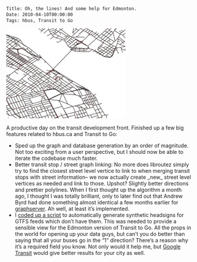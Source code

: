    Title: Oh, the lines! And some help for Edmonton.
    Date: 2010-04-10T00:00:00
    Tags: hbus, Transit to Go


<img src="/files/2010/04/linked_map1.jpg" alt="Map with new link nodes" title="Map with new link nodes" width="320" height="242" class="aligncenter size-full wp-image-118" />

A productive day on the transit development front. Finished up a few big features related to hbus.ca and Transit to Go:

  * Sped up the graph and database generation by an order of magnitude. Not too exciting from a user perspective, but I should now be able to iterate the codebase much faster.
  * Better transit stop / street graph linking: No more does libroutez simply try to find the closest street level vertice to link to when merging transit stops with street information&#8211; we now actually create \_new\_ street level vertices as needed and link to those. Upshot? Slightly better directions and prettier polylines. When I first thought up the algorithm a month ago, I thought I was totally brilliant, only to later find out that Andrew Byrd had done something almost identical a few months earlier for [graphserver][1]. Ah well, at least it&#8217;s implemented.
  * I [coded up a script][2] to automatically generate synthetic headsigns for GTFS feeds which don&#8217;t have them. This was needed to provide a sensible view for the Edmonton version of Transit to Go. All the props in the world for opening up your data guys, but can&#8217;t you do better than saying that all your buses go in the &#8220;1&#8221; direction? There&#8217;s a reason why it&#8217;s a required field you know. Not only would it help me, but [Google Transit][3] would give better results for your city as well.

 [1]: http://github.com/andrewbyrd/graphserver
 [2]: http://gist.github.com/361848
 [3]: http://google.com/transit